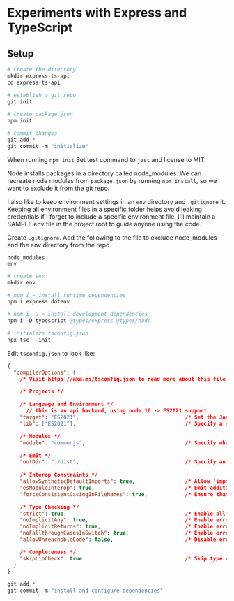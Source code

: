 # Experiments with Express and TypeScript

## Setup

```s
# create the directory
mkdir express-ts-api
cd express-ts-api

# establish a git repo
git init

# create package.json
npm init

# commit changes
git add *
git commit -m "initialize"
```

When running `npm init` Set test command to `jest` and license to MIT.

Node installs packages in a directory called node_modules. We can recreate node modules from `package.json` by running `npm install`, so we want to exclude it from the git repo.

I also like to keep environment settings in an `env` directory and `.gitignore` it. Keeping all environment files in a specific folder helps avoid leaking credentials if I forget to include a specific environment file. I'll maintain a SAMPLE.env file in the project root to guide anyone using the code.

Create `.gitignore`. Add the following to the file to exclude node_modules and the env directory from the repo.

```
node_modules
env
```

```s
# create env
mkdir env

# npm i = install runtime dependencies 
npm i express dotenv 

# npm i -D = install development dependencies
npm i -D typescript @types/express @types/node

# initialize tsconfig.json
npx tsc --init
```

Edit `tsconfig.json` to look like:

```json
{
  "compilerOptions": {
    /* Visit https://aka.ms/tsconfig.json to read more about this file */

    /* Projects */

    /* Language and Environment */
      // this is an api backend, using node 16 -> ES2021 support
    "target": "ES2021",                                  /* Set the JavaScript language version for emitted JavaScript and include compatible library declarations. */
    "lib": ["ES2021"],                                   /* Specify a set of bundled library declaration files that describe the target runtime environment. */

    /* Modules */
    "module": "commonjs",                                /* Specify what module code is generated. */

    /* Emit */
    "outDir": "./dist",                                  /* Specify an output folder for all emitted files. */
    
    /* Interop Constraints */
    "allowSyntheticDefaultImports": true,                /* Allow 'import x from y' when a module doesn't have a default export. */
    "esModuleInterop": true,                             /* Emit additional JavaScript to ease support for importing CommonJS modules. This enables `allowSyntheticDefaultImports` for type compatibility. */
    "forceConsistentCasingInFileNames": true,            /* Ensure that casing is correct in imports. */

    /* Type Checking */
    "strict": true,                                      /* Enable all strict type-checking options. */
    "noImplicitAny": true,                               /* Enable error reporting for expressions and declarations with an implied `any` type.. */
    "noImplicitReturns": true,                           /* Enable error reporting for codepaths that do not explicitly return in a function. */
    "noFallthroughCasesInSwitch": true,                  /* Enable error reporting for fallthrough cases in switch statements. */
    "allowUnreachableCode": false,                       /* Disable error reporting for unreachable code. */

    /* Completeness */
    "skipLibCheck": true                                 /* Skip type checking all .d.ts files. */
  }
}
```

```s
git add *
git commit -m "install and configure dependencies"
```